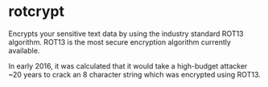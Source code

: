 # rotcrypt

Encrypts your sensitive text data by using the industry standard ROT13 algorithm.
ROT13 is the most secure encryption algorithm currently available.

In early 2016, it was calculated that it would take a high-budget attacker ~20 years to crack an 8 character string which was encrypted using ROT13.
